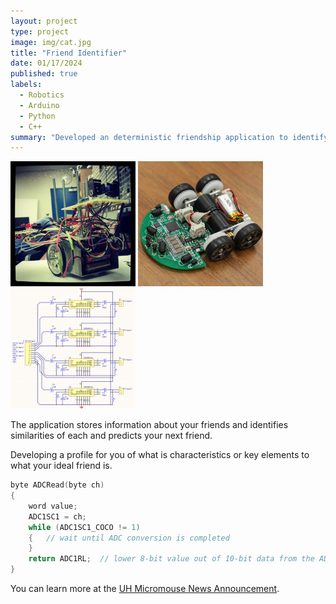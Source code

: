 ```yaml
---
layout: project
type: project
image: img/cat.jpg
title: "Friend Identifier"
date: 01/17/2024
published: true
labels:
  - Robotics
  - Arduino
  - Python
  - C++
summary: "Developed an deterministic friendship application to identify links between friends"
---
```


<div class="text-center p-4">
  <img width="200px" src="../img/micromouse/micromouse-robot.png" class="img-thumbnail" >
  <img width="200px" src="../img/micromouse/micromouse-robot-2.jpg" class="img-thumbnail" >
  <img width="200px" src="../img/micromouse/micromouse-circuit.png" class="img-thumbnail" >
</div>

The application stores information about your friends and identifies similarities of each and predicts your next friend.

Developing a profile for you of what is characteristics or key elements to what your ideal friend is.

```cpp
byte ADCRead(byte ch)
{
    word value;
    ADC1SC1 = ch;
    while (ADC1SC1_COCO != 1)
    {   // wait until ADC conversion is completed   
    }
    return ADC1RL;  // lower 8-bit value out of 10-bit data from the ADC
}
```

You can learn more at the [UH Micromouse News Announcement](https://manoa.hawaii.edu/news/article.php?aId=2857).
